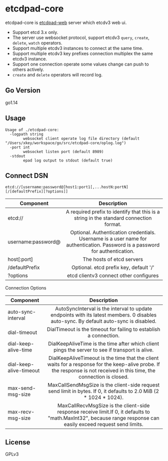 # etcdpad-core

etcdpad-core is [etcdpad-web](https://github.com/etcdpad/etcdpad-web) server which etcdv3 web ui.

* Support etcd 3.x only.
* The server use websocket protocol, support etcdv3 `query`, `create`, `delete`, `watch` operators.
* Support multiple etcdv3 instances to connect at the same time.
* Support multiple etcdv3 key prefixes connection multiplex the same etcdv3 instance.
* Support one connection operate some values change can push to others actively.
* `create` and `delete` operators will record log.

## Go Version

go1.14

## Usage 

```
Usage of ./etcdpad-core:
  -logpath string
        websocket client operate log file directory (default "/Users/xkey/workspace/go/src/etcdpad-core/oplog.log")
  -port int
        websocket listen port (default 8989)
  -stdout
        epad log output to stdout (default true)
```

## Connect DSN

```
etcd://[username:password@]host1:port1[,...hostN:portN][/[defaultPrefix][?options]]
```

| Component   | Description  |
| --------   | :-----:  |
| etcd://     | A required prefix to identify that this is a string in the standard connection format. |
| username:password@     | Optional. Authentication credentials. Username is a user name for authentication. Password is a password for authentication.|
| host[:port]     | The hosts of etcd servers |
| /defaultPrefix  | Optional. etcd prefix key, default '/' |
| ?options     | etcd clientv3 connect other configures  |

Connection Options

| Component   | Description  |
| --------   | :-----:  |
| auto-sync-interval     | 	 AutoSyncInterval is the interval to update endpoints with its latest members. 0 disables auto-sync. By default auto-sync is disabled. |
| dial-timeout  | DialTimeout is the timeout for failing to establish a connection. |
| dial-keep-alive-time     | DialKeepAliveTime is the time after which client pings the server to see if transport is alive.  |
| dial-keep-alive-timeout     |  DialKeepAliveTimeout is the time that the client waits for a response for the keep-alive probe. If the response is not received in this time, the connection is closed. |
| max-send-msg-size | MaxCallSendMsgSize is the client-side request send limit in bytes. If 0, it defaults to 2.0 MiB (2 * 1024 * 1024). |
| max-recv-msg-size     | MaxCallRecvMsgSize is the client-side response receive limit.If 0, it defaults to "math.MaxInt32", because range response can easily exceed request send limits.  |

## License

GPLv3